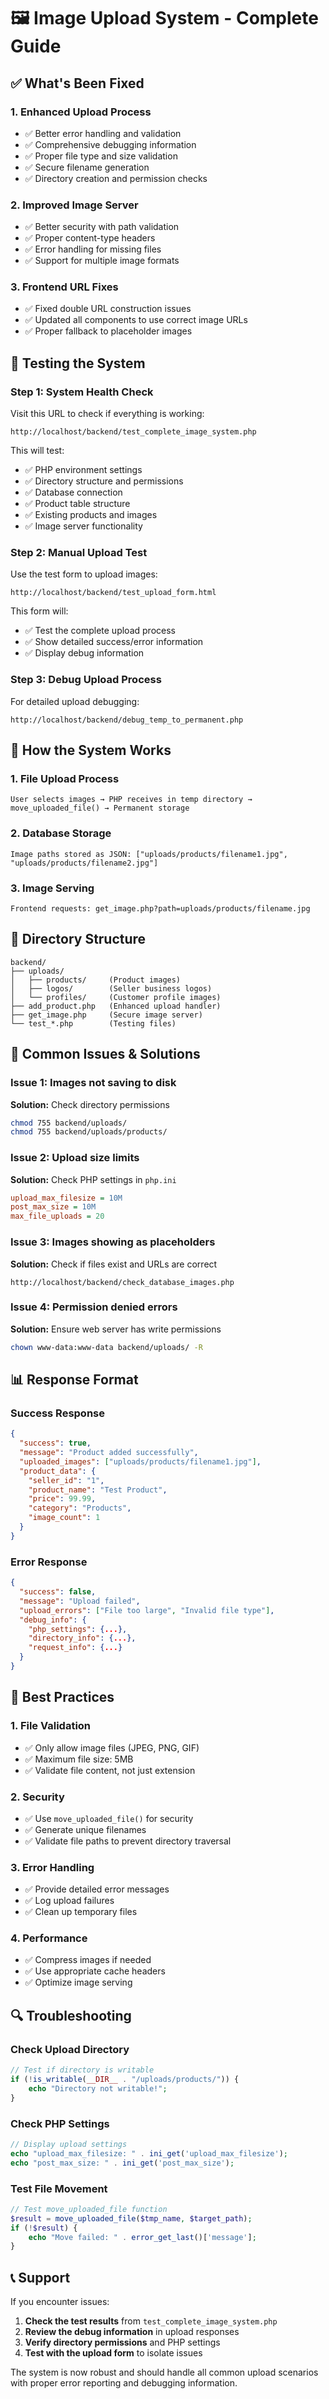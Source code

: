 # 🖼️ Image Upload System - Complete Guide

## ✅ What's Been Fixed

### 1. **Enhanced Upload Process**
- ✅ Better error handling and validation
- ✅ Comprehensive debugging information
- ✅ Proper file type and size validation
- ✅ Secure filename generation
- ✅ Directory creation and permission checks

### 2. **Improved Image Server**
- ✅ Better security with path validation
- ✅ Proper content-type headers
- ✅ Error handling for missing files
- ✅ Support for multiple image formats

### 3. **Frontend URL Fixes**
- ✅ Fixed double URL construction issues
- ✅ Updated all components to use correct image URLs
- ✅ Proper fallback to placeholder images

## 🧪 Testing the System

### **Step 1: System Health Check**
Visit this URL to check if everything is working:
```
http://localhost/backend/test_complete_image_system.php
```

This will test:
- ✅ PHP environment settings
- ✅ Directory structure and permissions
- ✅ Database connection
- ✅ Product table structure
- ✅ Existing products and images
- ✅ Image server functionality

### **Step 2: Manual Upload Test**
Use the test form to upload images:
```
http://localhost/backend/test_upload_form.html
```

This form will:
- ✅ Test the complete upload process
- ✅ Show detailed success/error information
- ✅ Display debug information

### **Step 3: Debug Upload Process**
For detailed upload debugging:
```
http://localhost/backend/debug_temp_to_permanent.php
```

## 🔧 How the System Works

### **1. File Upload Process**
```
User selects images → PHP receives in temp directory → move_uploaded_file() → Permanent storage
```

### **2. Database Storage**
```
Image paths stored as JSON: ["uploads/products/filename1.jpg", "uploads/products/filename2.jpg"]
```

### **3. Image Serving**
```
Frontend requests: get_image.php?path=uploads/products/filename.jpg
```

## 📁 Directory Structure
```
backend/
├── uploads/
│   ├── products/     (Product images)
│   ├── logos/        (Seller business logos)
│   └── profiles/     (Customer profile images)
├── add_product.php   (Enhanced upload handler)
├── get_image.php     (Secure image server)
└── test_*.php        (Testing files)
```

## 🚨 Common Issues & Solutions

### **Issue 1: Images not saving to disk**
**Solution:** Check directory permissions
```bash
chmod 755 backend/uploads/
chmod 755 backend/uploads/products/
```

### **Issue 2: Upload size limits**
**Solution:** Check PHP settings in `php.ini`
```ini
upload_max_filesize = 10M
post_max_size = 10M
max_file_uploads = 20
```

### **Issue 3: Images showing as placeholders**
**Solution:** Check if files exist and URLs are correct
```
http://localhost/backend/check_database_images.php
```

### **Issue 4: Permission denied errors**
**Solution:** Ensure web server has write permissions
```bash
chown www-data:www-data backend/uploads/ -R
```

## 📊 Response Format

### **Success Response**
```json
{
  "success": true,
  "message": "Product added successfully",
  "uploaded_images": ["uploads/products/filename1.jpg"],
  "product_data": {
    "seller_id": "1",
    "product_name": "Test Product",
    "price": 99.99,
    "category": "Products",
    "image_count": 1
  }
}
```

### **Error Response**
```json
{
  "success": false,
  "message": "Upload failed",
  "upload_errors": ["File too large", "Invalid file type"],
  "debug_info": {
    "php_settings": {...},
    "directory_info": {...},
    "request_info": {...}
  }
}
```

## 🎯 Best Practices

### **1. File Validation**
- ✅ Only allow image files (JPEG, PNG, GIF)
- ✅ Maximum file size: 5MB
- ✅ Validate file content, not just extension

### **2. Security**
- ✅ Use `move_uploaded_file()` for security
- ✅ Generate unique filenames
- ✅ Validate file paths to prevent directory traversal

### **3. Error Handling**
- ✅ Provide detailed error messages
- ✅ Log upload failures
- ✅ Clean up temporary files

### **4. Performance**
- ✅ Compress images if needed
- ✅ Use appropriate cache headers
- ✅ Optimize image serving

## 🔍 Troubleshooting

### **Check Upload Directory**
```php
// Test if directory is writable
if (!is_writable(__DIR__ . "/uploads/products/")) {
    echo "Directory not writable!";
}
```

### **Check PHP Settings**
```php
// Display upload settings
echo "upload_max_filesize: " . ini_get('upload_max_filesize');
echo "post_max_size: " . ini_get('post_max_size');
```

### **Test File Movement**
```php
// Test move_uploaded_file function
$result = move_uploaded_file($tmp_name, $target_path);
if (!$result) {
    echo "Move failed: " . error_get_last()['message'];
}
```

## 📞 Support

If you encounter issues:

1. **Check the test results** from `test_complete_image_system.php`
2. **Review the debug information** in upload responses
3. **Verify directory permissions** and PHP settings
4. **Test with the upload form** to isolate issues

The system is now robust and should handle all common upload scenarios with proper error reporting and debugging information. 